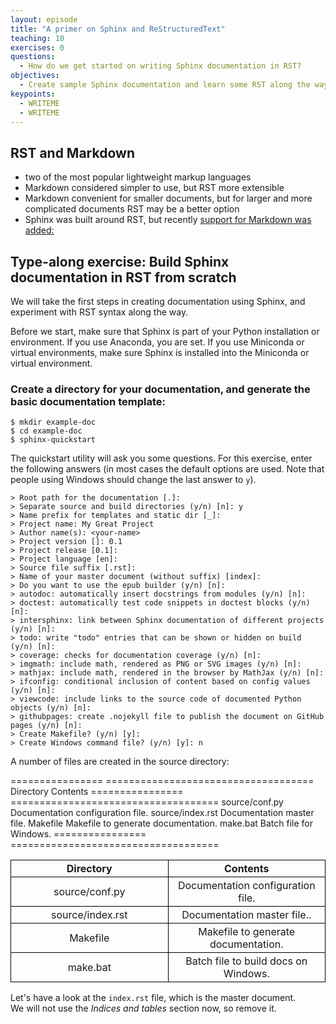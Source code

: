 ```yaml
---
layout: episode
title: "A primer on Sphinx and ReStructuredText"
teaching: 10
exercises: 0
questions:
  - How do we get started on writing Sphinx documentation in RST?
objectives:
  - Create sample Sphinx documentation and learn some RST along the way.
keypoints:
  - WRITEME
  - WRITEME
---
```


## RST and Markdown 
- two of the most popular lightweight markup languages
- Markdown considered simpler to use, but RST more extensible
- Markdown convenient for smaller documents, 
  but for larger and more complicated documents RST may be a better option
- Sphinx was built around RST, but recently 
[support for Markdown was added:](http://blog.readthedocs.com/adding-markdown-support/)

## Type-along exercise: Build Sphinx documentation in RST from scratch

We will take the first steps in creating documentation using Sphinx, and experiment 
with RST syntax along the way.

Before we start, make sure that Sphinx is part of your Python installation or
environment. If you use Anaconda, you are set. If you use Miniconda or virtual
environments, make sure Sphinx is installed into the Miniconda or virtual
environment.

### Create a directory for your documentation, and generate the basic documentation template:

```shell
$ mkdir example-doc
$ cd example-doc
$ sphinx-quickstart
```

The quickstart utility will ask you some questions. For this exercise, enter the following answers (in most cases
the default options are used. Note that people using Windows should change the last answer to `y`). 

```
> Root path for the documentation [.]:
> Separate source and build directories (y/n) [n]: y
> Name prefix for templates and static dir [_]:
> Project name: My Great Project
> Author name(s): <your-name>
> Project version []: 0.1
> Project release [0.1]:
> Project language [en]:
> Source file suffix [.rst]:
> Name of your master document (without suffix) [index]:
> Do you want to use the epub builder (y/n) [n]:
> autodoc: automatically insert docstrings from modules (y/n) [n]:
> doctest: automatically test code snippets in doctest blocks (y/n) [n]:
> intersphinx: link between Sphinx documentation of different projects (y/n) [n]:
> todo: write "todo" entries that can be shown or hidden on build (y/n) [n]:
> coverage: checks for documentation coverage (y/n) [n]:
> imgmath: include math, rendered as PNG or SVG images (y/n) [n]:
> mathjax: include math, rendered in the browser by MathJax (y/n) [n]:
> ifconfig: conditional inclusion of content based on config values (y/n) [n]:
> viewcode: include links to the source code of documented Python objects (y/n) [n]:
> githubpages: create .nojekyll file to publish the document on GitHub pages (y/n) [n]:
> Create Makefile? (y/n) [y]:
> Create Windows command file? (y/n) [y]: n
```

A number of files are created in the source directory:

================  ====================================
Directory         Contents
================  ====================================
source/conf.py    Documentation configuration file.
source/index.rst  Documentation master file.
Makefile          Makefile to generate documentation.
make.bat          Batch file for Windows.
================  ====================================


<table style="width:100%;">
  <tr>
    <th style="text-align: center; border: 1px solid black; padding: 3px; width:50%"> Directory </th>
    <th style="text-align: center; border: 1px solid black; padding: 3px; width:50%"> Contents </th>
  </tr>
  <tr>
    <td style="text-align: center; border: 1px solid black; padding: 3px;"> source/conf.py </td>
    <td style="text-align: center; border: 1px solid black; padding: 3px;"> Documentation configuration file. </td>
  </tr>
  <tr>
    <td style="text-align: center; border: 1px solid black; padding: 3px;"> source/index.rst </td>
    <td style="text-align: center; border: 1px solid black; padding: 3px;"> Documentation master file.. </td>
  </tr>
  <tr>
    <td style="text-align: center; border: 1px solid black; padding: 3px;"> Makefile </td>
    <td style="text-align: center; border: 1px solid black; padding: 3px;"> Makefile to generate documentation. </td>
  </tr>
  <tr>
    <td style="text-align: center; border: 1px solid black; padding: 3px;"> make.bat </td>
    <td style="text-align: center; border: 1px solid black; padding: 3px;"> Batch file to build docs on Windows. </td>
  </tr>
</table>

Let's have a look at the `index.rst` file, which is the master document.  
We will not use the *Indices and tables* section now, so remove it.